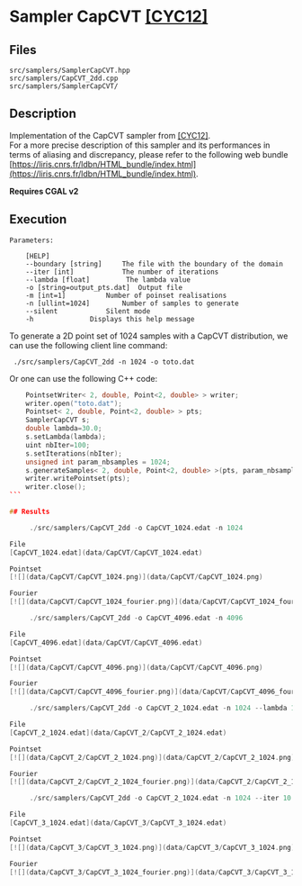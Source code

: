 # Sampler CapCVT [[CYC12]](https://dl.acm.org/citation.cfm?id=2360839)

## Files

```
src/samplers/SamplerCapCVT.hpp  
src/samplers/CapCVT_2dd.cpp  
src/samplers/SamplerCapCVT/
```

## Description


Implementation of the CapCVT sampler from [[CYC12]](https://dl.acm.org/citation.cfm?id=2360839).  
For a more precise description of this sampler and its performances in terms of aliasing and discrepancy, please refer to the following web bundle [https://liris.cnrs.fr/ldbn/HTML_bundle/index.html](https://liris.cnrs.fr/ldbn/HTML_bundle/index.html).

**Requires CGAL v2**

## Execution

```
Parameters:  

	[HELP]
	--boundary [string]		The file with the boundary of the domain
	--iter [int]			The number of iterations
	--lambda [float]		 The lambda value
	-o [string=output_pts.dat]	Output file
	-m [int=1]			Number of poinset realisations
	-n [ullint=1024]		Number of samples to generate
	--silent 			Silent mode
	-h 				Displays this help message
```			

To generate a 2D point set of 1024 samples with a CapCVT distribution, we can use the following client line command:

     ./src/samplers/CapCVT_2dd -n 1024 -o toto.dat

Or one can use the following C++ code:

``` cpp    
    PointsetWriter< 2, double, Point<2, double> > writer;
    writer.open("toto.dat");
    Pointset< 2, double, Point<2, double> > pts;
    SamplerCapCVT s;
    double lambda=30.0;
    s.setLambda(lambda);
    uint nbIter=100;
    s.setIterations(nbIter);
    unsigned int param_nbsamples = 1024;
    s.generateSamples< 2, double, Point<2, double> >(pts, param_nbsamples);
    writer.writePointset(pts);
    writer.close();
```     			

## Results

     ./src/samplers/CapCVT_2dd -o CapCVT_1024.edat -n 1024

File  
[CapCVT_1024.edat](data/CapCVT/CapCVT_1024.edat)

Pointset  
[![](data/CapCVT/CapCVT_1024.png)](data/CapCVT/CapCVT_1024.png)

Fourier  
[![](data/CapCVT/CapCVT_1024_fourier.png)](data/CapCVT/CapCVT_1024_fourier.png)

     ./src/samplers/CapCVT_2dd -o CapCVT_4096.edat -n 4096

File  
[CapCVT_4096.edat](data/CapCVT/CapCVT_4096.edat)

Pointset  
[![](data/CapCVT/CapCVT_4096.png)](data/CapCVT/CapCVT_4096.png)

Fourier  
[![](data/CapCVT/CapCVT_4096_fourier.png)](data/CapCVT/CapCVT_4096_fourier.png)

     ./src/samplers/CapCVT_2dd -o CapCVT_2_1024.edat -n 1024 --lambda 10

File  
[CapCVT_2_1024.edat](data/CapCVT_2/CapCVT_2_1024.edat)

Pointset  
[![](data/CapCVT_2/CapCVT_2_1024.png)](data/CapCVT_2/CapCVT_2_1024.png)

Fourier  
[![](data/CapCVT_2/CapCVT_2_1024_fourier.png)](data/CapCVT_2/CapCVT_2_1024_fourier.png)

     ./src/samplers/CapCVT_2dd -o CapCVT_2_1024.edat -n 1024 --iter 10

File  
[CapCVT_3_1024.edat](data/CapCVT_3/CapCVT_3_1024.edat)

Pointset  
[![](data/CapCVT_3/CapCVT_3_1024.png)](data/CapCVT_3/CapCVT_3_1024.png)

Fourier  
[![](data/CapCVT_3/CapCVT_3_1024_fourier.png)](data/CapCVT_3/CapCVT_3_1024_fourier.png)
